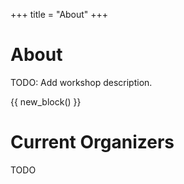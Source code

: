 +++
title = "About"
+++

# About

TODO: Add workshop description.


{{ new_block() }}


# Current Organizers

TODO